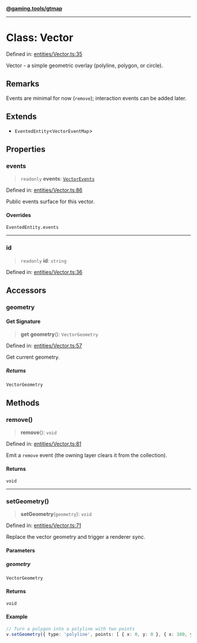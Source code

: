 [**@gaming.tools/gtmap**](README.md)

***

# Class: Vector

Defined in: [entities/Vector.ts:35](https://github.com/gamingtools/gt-map/blob/c25f4e7cc6e0afbbb4b9d41c7742cebe14ba6cd1/packages/gtmap/src/entities/Vector.ts#L35)

Vector - a simple geometric overlay (polyline, polygon, or circle).

## Remarks

Events are minimal for now (`remove`); interaction events can be added later.

## Extends

- `EventedEntity`\<`VectorEventMap`\>

## Properties

### events

> `readonly` **events**: [`VectorEvents`](Interface.VectorEvents.md)

Defined in: [entities/Vector.ts:86](https://github.com/gamingtools/gt-map/blob/c25f4e7cc6e0afbbb4b9d41c7742cebe14ba6cd1/packages/gtmap/src/entities/Vector.ts#L86)

Public events surface for this vector.

#### Overrides

`EventedEntity.events`

***

### id

> `readonly` **id**: `string`

Defined in: [entities/Vector.ts:36](https://github.com/gamingtools/gt-map/blob/c25f4e7cc6e0afbbb4b9d41c7742cebe14ba6cd1/packages/gtmap/src/entities/Vector.ts#L36)

## Accessors

### geometry

#### Get Signature

> **get** **geometry**(): `VectorGeometry`

Defined in: [entities/Vector.ts:57](https://github.com/gamingtools/gt-map/blob/c25f4e7cc6e0afbbb4b9d41c7742cebe14ba6cd1/packages/gtmap/src/entities/Vector.ts#L57)

Get current geometry.

##### Returns

`VectorGeometry`

## Methods

### remove()

> **remove**(): `void`

Defined in: [entities/Vector.ts:81](https://github.com/gamingtools/gt-map/blob/c25f4e7cc6e0afbbb4b9d41c7742cebe14ba6cd1/packages/gtmap/src/entities/Vector.ts#L81)

Emit a `remove` event (the owning layer clears it from the collection).

#### Returns

`void`

***

### setGeometry()

> **setGeometry**(`geometry`): `void`

Defined in: [entities/Vector.ts:71](https://github.com/gamingtools/gt-map/blob/c25f4e7cc6e0afbbb4b9d41c7742cebe14ba6cd1/packages/gtmap/src/entities/Vector.ts#L71)

Replace the vector geometry and trigger a renderer sync.

#### Parameters

##### geometry

`VectorGeometry`

#### Returns

`void`

#### Example

```ts
// Turn a polygon into a polyline with two points
v.setGeometry({ type: 'polyline', points: [ { x: 0, y: 0 }, { x: 100, y: 50 } ] });
```
